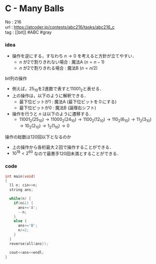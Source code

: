 # C - Many Balls

No	: 216  
url	: https://atcoder.jp/contests/abc216/tasks/abc216_c  
tag	: [[bit]]  #ABC #gray

### idea
- 操作を逆にする，すなわち $n \rightarrow 0$ を考えると方針が立てやすい．
	- $n$ が2で割りきれない場合 : 魔法A ($n=n-1$)
	- $n$ が2で割りきれる場合 : 魔法B ($n=n/2$)

bit列の操作
- 例えば，25${}_{10}$を2進数で表すと11001${}_2$と表せる．
- 上の操作は，以下のように解釈できる．
	- 最下位ビットが1 : 魔法A (最下位ビットを０にする)
	- 最下位ビットが0 : 魔法B (論理右シフト)
- 操作を行うと $n$ は以下のように遷移する．
	- $11001_2(25_{10}) \rightarrow 11000_2(24_{10}) \rightarrow 1100_2(12_{10}) \rightarrow 110_2(6_{10}) \rightarrow 11_2(3_{10}) \rightarrow 10_2(2_{10}) \rightarrow 1_2(1_{10}) \rightarrow 0$ 

操作の総数は120回以下となるのか
- 上の操作から各桁最大２回で操作することができる．
- $10^{18} \lt 2^{60}$ なので最悪手120回未満とすることができる．

### code
```cpp
int	main(void)
{
  ll n; cin>>n;
  string ans;

  while(n) {
    if(n&1) {
      ans+='A';
      --n;
    }
    else {
      ans+='B';
      n/=2;
    }
  }
  reverse(all(ans));

  cout<<ans<<endl;
}
```